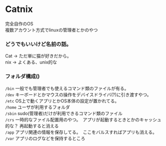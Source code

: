 # Catnix
完全自作のOS <br>
複数アカウント方式でlinuxの管理者とかのやつ<br>

### どうでもいいけど名前の話。<br>
Cat -> ただ単に猫が好きだから。<br>
nix -> よくある、unix的な <br>

### フォルダ構成()
`/bin` 一般でも管理者でも使えるコマンド類のファイルが有る。 <br>
`/dev` キーボードとかマウスの操作をデバイスドライバ(?)に引き渡すやつ。 <Br>
`/etc` OS上で動くアプリとかOS本体の設定が置かれてる。 <Br>
`/home` ユーザが利用するフォルダ <br>
`/sbin` sudo(管理者)だけが利用できるコマンド類のファイル <br>
`/crs` 一時的なファイル配置用のやつ。　アプリが起動するときとかのキャッシュ的な？ 再起動すると消える <Br>
`/app` アプリ関連の情報を保存してる。　ここをバルスすればアプリも消える。<Br>
`/var` アプリのログなどを保持するところ <br>


